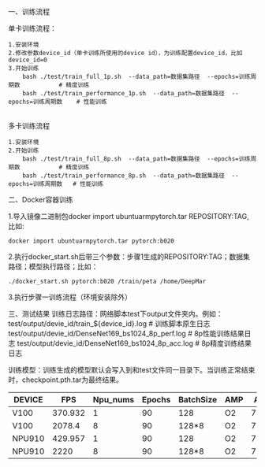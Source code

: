 一、训练流程

单卡训练流程：

    1.安装环境
    2.修改参数device_id（单卡训练所使用的device id），为训练配置device_id，比如device_id=0
    3.开始训练
        bash ./test/train_full_1p.sh  --data_path=数据集路径  --epochs=训练周期数           # 精度训练
        bash ./test/train_performance_1p.sh  --data_path=数据集路径  --epochs=训练周期数    # 性能训练


​    
多卡训练流程

    1.安装环境
    2.开始训练
        bash ./test/train_full_8p.sh  --data_path=数据集路径  --epochs=训练周期数           # 精度训练
        bash ./test/train_performance_8p.sh  --data_path=数据集路径  --epochs=训练周期数   # 性能训练


二、Docker容器训练

1.导入镜像二进制包docker import ubuntuarmpytorch.tar REPOSITORY:TAG, 比如:

    docker import ubuntuarmpytorch.tar pytorch:b020

2.执行docker_start.sh后带三个参数：步骤1生成的REPOSITORY:TAG；数据集路径；模型执行路径；比如：


    ./docker_start.sh pytorch:b020 /train/peta /home/DeepMar

3.执行步骤一训练流程（环境安装除外）

三、测试结果
训练日志路径：网络脚本test下output文件夹内。例如：
      test/output/devie_id/train_${device_id}.log          # 训练脚本原生日志
      test/output/devie_id/DenseNet169_bs1024_8p_perf.log  # 8p性能训练结果日志
      test/output/devie_id/DenseNet169_bs1024_8p_acc.log   # 8p精度训练结果日志

训练模型：训练生成的模型默认会写入到和test文件同一目录下。当训练正常结束时，checkpoint.pth.tar为最终结果。

| DEVICE | FPS     | Npu_nums | Epochs | BatchSize | AMP  | ACC   |
| ------ | ------- | -------- | ------ | --------- | ---- | ----- |
| V100   | 370.932 | 1        | 90     | 128       | O2   | 75.06 |
| V100   | 2078.4  | 8        | 90     | 128*8     | O2   | 73.79 |
| NPU910 | 429.957 | 1        | 90     | 128       | O2   | 75.09 |
| NPU910 | 2220    | 8        | 90     | 128*8     | O2   | 73.90 |



